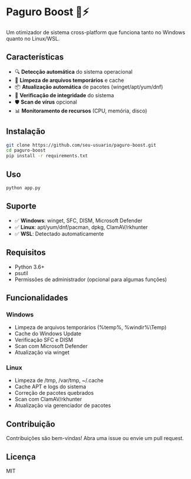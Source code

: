 # Paguro Boost 🦀⚡

Um otimizador de sistema cross-platform que funciona tanto no Windows quanto no Linux/WSL.

## Características

- 🔍 **Detecção automática** do sistema operacional
- 🧹 **Limpeza de arquivos temporários** e cache
- 📦 **Atualização automática** de pacotes (winget/apt/yum/dnf)
- 🔧 **Verificação de integridade** do sistema
- 🛡️ **Scan de vírus** opcional
- 📊 **Monitoramento de recursos** (CPU, memória, disco)

## Instalação

```bash
git clone https://github.com/seu-usuario/paguro-boost.git
cd paguro-boost
pip install -r requirements.txt
```

## Uso

```bash
python app.py
```

## Suporte

- ✅ **Windows**: winget, SFC, DISM, Microsoft Defender
- ✅ **Linux**: apt/yum/dnf/pacman, dpkg, ClamAV/rkhunter
- ✅ **WSL**: Detectado automaticamente

## Requisitos

- Python 3.6+
- psutil
- Permissões de administrador (opcional para algumas funções)

## Funcionalidades

### Windows
- Limpeza de arquivos temporários (%temp%, %windir%\Temp)
- Cache do Windows Update
- Verificação SFC e DISM
- Scan com Microsoft Defender
- Atualização via winget

### Linux
- Limpeza de /tmp, /var/tmp, ~/.cache
- Cache APT e logs do sistema
- Correção de pacotes quebrados
- Scan com ClamAV/rkhunter
- Atualização via gerenciador de pacotes

## Contribuição

Contribuições são bem-vindas! Abra uma issue ou envie um pull request.

## Licença

MIT